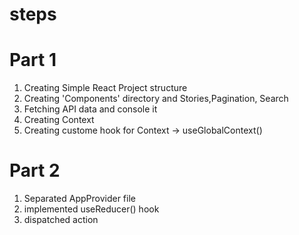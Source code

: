 # steps

# Part 1
1. Creating Simple React Project structure
2. Creating 'Components' directory and Stories,Pagination, Search
3. Fetching API data and console it
4. Creating Context 
5. Creating custome hook for Context -> useGlobalContext()

# Part 2
1. Separated AppProvider file
2. implemented useReducer() hook
3. dispatched action